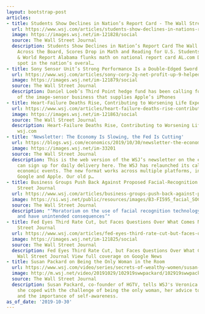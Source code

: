 ```yaml
---
layout: bootstrap-post
articles:
- title: Students Show Declines in Nation’s Report Card - The Wall Street Journal
  url: https://www.wsj.com/articles/students-show-declines-in-nations-report-card-11572433205
  image: https://images.wsj.net/im-121828/social
  source: The Wall Street Journal
  description: Students Show Declines in Nation’s Report Card The Wall Street Journal
    Across the Board, Scores Drop in Math and Reading for U.S. Students U.S. News
    & World Report Alabama flunks math on national report card AL.com D.C. is a bright
    spot in the nation’s overal…
- title: Sony Sensor Unit’s Strong Performance Is a Double-Edged Sword
  url: https://www.wsj.com/articles/sony-corp-2q-net-profit-up-9-helped-by-camera-sensor-business-11572417527
  image: https://images.wsj.net/im-121879/social
  source: The Wall Street Journal
  description: Daniel Loeb’s Third Point hedge fund has been calling for a spinoff
    of the image-sensor business that supplies Apple’s iPhones
- title: Heart-Failure Deaths Rise, Contributing to Worsening Life Expectancy
  url: https://www.wsj.com/articles/heart-failure-deaths-rise-contributing-to-worsening-life-expectancy-11572411901
  image: https://images.wsj.net/im-121863/social
  source: The Wall Street Journal
  description: Heart-Failure Deaths Rise, Contributing to Worsening Life Expectancy
    wsj.com
- title: 'Newsletter: The Economy Is Slowing, the Fed Is Cutting'
  url: https://blogs.wsj.com/economics/2019/10/30/newsletter-the-economy-is-slowing-the-fed-is-cutting/
  image: https://images.wsj.net/im-33201
  source: The Wall Street Journal
  description: This is the web version of the WSJ’s newsletter on the economy. You
    can sign up for daily delivery here. The WSJ has relaunched its calendar of key
    economic events. The new format works across multiple platforms, including Outlook,
    Google and Apple. Our old p…
- title: Business Groups Push Back Against Proposed Facial-Recognition Bans - Wall
    Street Journal
  url: https://www.wsj.com/articles/business-groups-push-back-against-proposed-facial-recognition-bans-11572427801
  image: https://si.wsj.net/public/resources/images/B3-FI595_facial_SOC_20191029183201.jpg
  source: The Wall Street Journal
  description: "‘Moratorium on the use of facial recognition technology would be premature
    and have unintended consequences’"
- title: Fed Eyes Third Rate Cut, but Faces Questions Over What Comes Next - The Wall
    Street Journal
  url: https://www.wsj.com/articles/fed-eyes-third-rate-cut-but-faces-questions-over-what-comes-next-11572427801
  image: https://images.wsj.net/im-121825/social
  source: The Wall Street Journal
  description: Fed Eyes Third Rate Cut, but Faces Questions Over What Comes Next The
    Wall Street Journal View full coverage on Google News
- title: Susan Packard on Being the Only Woman in the Room
  url: https://www.wsj.com/video/series/secrets-of-wealthy-women/susan-packard-on-being-the-only-woman-in-the-room/D2E9DC94-D4C5-4122-8A2C-2A9985D6DD41
  image: http://m.wsj.net/video/20191029/102919swwpackard/102919swwpackard_1280x720.jpg
  source: The Wall Street Journal
  description: Susan Packard, co-founder of HGTV, tells WSJ's Veronica Dagher how
    she coped with the challenge of being the only woman, her advice to young leaders
    and the importance of self-awareness.
as_of_date: '2019-10-30'
---
```


